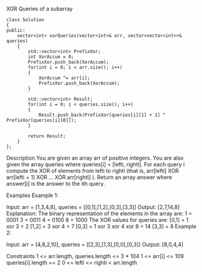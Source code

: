 XOR Queries of a subarray
```
class Solution 
{
public:
    vector<int> xorQueries(vector<int>& arr, vector<vector<int>>& queries)
	{
		std::vector<int> PrefixXor;
		int XorAccum = 0;
		PrefixXor.push_back(XorAccum);
		for(int i = 0; i < arr.size(); i++)
		{
			XorAccum ^= arr[i];
			PrefixXor.push_back(XorAccum);
		}

		std::vector<int> Result;
		for(int i = 0; i < queries.size(); i++)
		{
			Result.push_back(PrefixXor[queries[i][1] + 1] ^ PrefixXor[queries[i][0]]);
		}

		return Result;
    }
};
```

Description
You are given an array arr of positive integers. You are also given the array queries where queries[i] = [lefti, righti].
For each query i compute the XOR of elements from lefti to righti (that is, arr[lefti] XOR arr[lefti + 1] XOR ... XOR arr[righti] ).
Return an array answer where answer[i] is the answer to the ith query.

Examples
Example 1:

Input: arr = [1,3,4,8], queries = [[0,1],[1,2],[0,3],[3,3]]
Output: [2,7,14,8] 
Explanation: 
The binary representation of the elements in the array are:
1 = 0001 
3 = 0011 
4 = 0100 
8 = 1000 
The XOR values for queries are:
[0,1] = 1 xor 3 = 2 
[1,2] = 3 xor 4 = 7 
[0,3] = 1 xor 3 xor 4 xor 8 = 14 
[3,3] = 8
Example 2:

Input: arr = [4,8,2,10], queries = [[2,3],[1,3],[0,0],[0,3]]
Output: [8,0,4,4]

Constraints
1 <= arr.length, queries.length <= 3 * 104
1 <= arr[i] <= 109
queries[i].length == 2
0 <= lefti <= righti < arr.length
